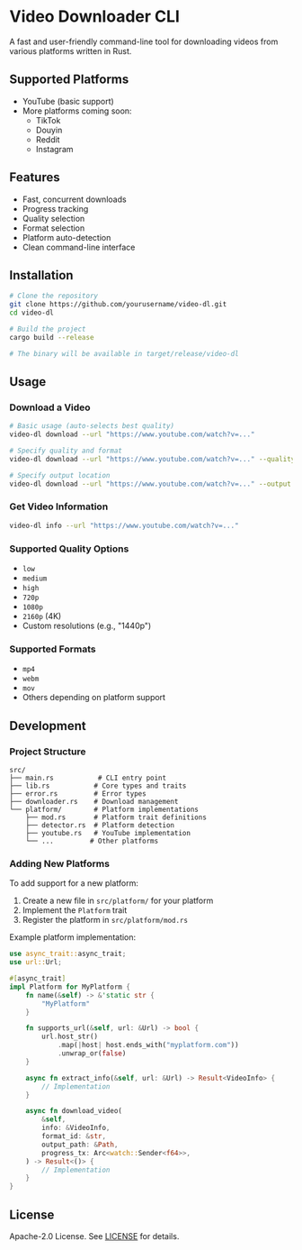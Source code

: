 # Video Downloader CLI

A fast and user-friendly command-line tool for downloading videos from various platforms written in Rust.

## Supported Platforms

- YouTube (basic support)
- More platforms coming soon:
  - TikTok
  - Douyin
  - Reddit
  - Instagram

## Features

- Fast, concurrent downloads
- Progress tracking
- Quality selection
- Format selection
- Platform auto-detection
- Clean command-line interface

## Installation

```bash
# Clone the repository
git clone https://github.com/yourusername/video-dl.git
cd video-dl

# Build the project
cargo build --release

# The binary will be available in target/release/video-dl
```

## Usage

### Download a Video

```bash
# Basic usage (auto-selects best quality)
video-dl download --url "https://www.youtube.com/watch?v=..."

# Specify quality and format
video-dl download --url "https://www.youtube.com/watch?v=..." --quality 1080p --format mp4

# Specify output location
video-dl download --url "https://www.youtube.com/watch?v=..." --output "my-video.mp4"
```

### Get Video Information

```bash
video-dl info --url "https://www.youtube.com/watch?v=..."
```

### Supported Quality Options

- `low`
- `medium`
- `high`
- `720p`
- `1080p`
- `2160p` (4K)
- Custom resolutions (e.g., "1440p")

### Supported Formats

- `mp4`
- `webm`
- `mov`
- Others depending on platform support

## Development

### Project Structure

```
src/
├── main.rs           # CLI entry point
├── lib.rs           # Core types and traits
├── error.rs         # Error types
├── downloader.rs    # Download management
└── platform/        # Platform implementations
    ├── mod.rs       # Platform trait definitions
    ├── detector.rs  # Platform detection
    ├── youtube.rs   # YouTube implementation
    └── ...         # Other platforms
```

### Adding New Platforms

To add support for a new platform:

1. Create a new file in `src/platform/` for your platform
2. Implement the `Platform` trait
3. Register the platform in `src/platform/mod.rs`

Example platform implementation:

```rust
use async_trait::async_trait;
use url::Url;

#[async_trait]
impl Platform for MyPlatform {
    fn name(&self) -> &'static str {
        "MyPlatform"
    }

    fn supports_url(&self, url: &Url) -> bool {
        url.host_str()
            .map(|host| host.ends_with("myplatform.com"))
            .unwrap_or(false)
    }

    async fn extract_info(&self, url: &Url) -> Result<VideoInfo> {
        // Implementation
    }

    async fn download_video(
        &self,
        info: &VideoInfo,
        format_id: &str,
        output_path: &Path,
        progress_tx: Arc<watch::Sender<f64>>,
    ) -> Result<()> {
        // Implementation
    }
}
```

## License

Apache-2.0 License. See [LICENSE](LICENSE) for details.